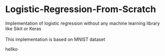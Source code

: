 # Logistic-Regression-From-Scratch
Implementation of logistic regression without any machine learning library like Sikit or Keras
</br></br>
This implementation is based on MNIST dataset  <a><p>hellko</p> </a>
